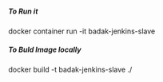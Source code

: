 ##### To Run it
docker container run -it badak-jenkins-slave
##### To Buld Image locally
docker build -t badak-jenkins-slave ./